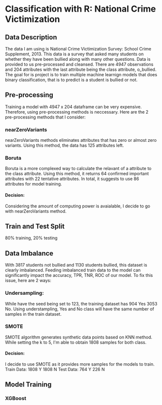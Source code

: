 # Classification with R: National Crime Victimization 

## Data Description
The data I am using is National Crime Victimization Survey: School Crime Supplement, 2013. This data is a survey that 
asked many students on whether they have been bullied along with many other questions.
Data is provided to us pre-processed and cleansed. 
There are 4947 observations and 204 attributes with the last attribute being the class attribute, o_bullied.
The goal for is project is to train multiple machine learnign models that does binary classification, that is to predict is a student is bullied or not.

## Pre-processing
Training a model with 4947 x 204 dataframe can be very expensive. Therefore, using pre-processing methods is neccessary. Here are the 2 pre-processing methods that I consider:

### nearZeroVariants
nearZeroVariants methods eliminates attributes that has zero or almost zero variants. Using this method, the data has 125 attributes left.
### Boruta
Boruta is a more complexed way to calculate the relavant of a attribute to the class attribute. Using this method, it returns 64 confirmed important attributes with 22 tentative attributes. In total, it suggests to use 86 attributes for model training.

#### Decision:
Considering the amount of computing power is avaialable, I decide to go with nearZeroVariants method.

## Train and Test Split 
80% training, 20% testing

## Data Imbalance
With 3817 students not bullied and 1130 students bullied, this dataset is clearly imbalanced. Feeding imbalanced train data to the model can significantly impact the accuracy, TPR, TNR, ROC of our model. To fix this issue, here are 2 ways:

### Undersampling:
While have the seed being set to 123, the training dataset has 904 Yes 3053 No. Using understampling, Yes and No class will have the same number of samples in the train dataset.

### SMOTE
SMOTE algorithm generates synthetic data points based on KNN method. While setting the k to 5, I'm able to obtain 1808 samples for both class. 

#### Decision:
I decide to use SMOTE as it provides more samples for the models to train.
Train Data: 1808 Y 1808 N
Test Data: 764 Y 226 N

## Model Training
### XGBoost

